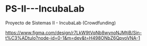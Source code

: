 # PS-II---IncubaLab
Proyecto de Sistemas II - IncubaLab (Crowdfunding)


https://www.figma.com/design/r7LkW9tVqNb8wynoNJMtjB/Sin-t%C3%ADtulo?node-id=0-1&m=dev&t=H498ONbZ6QpvoVNA-1
